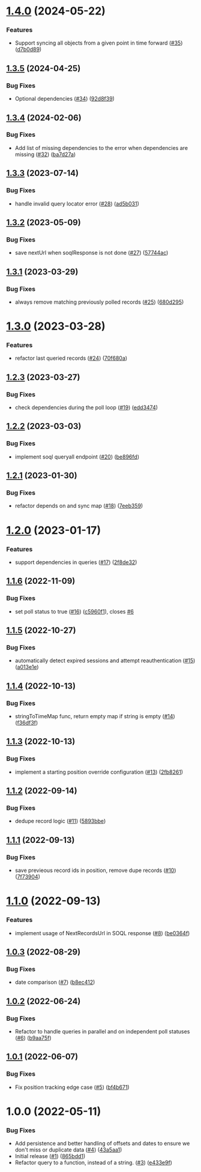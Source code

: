 # [1.4.0](https://github.com/catalystcommunity/salesforce-lightning-poller/compare/v1.3.5...v1.4.0) (2024-05-22)


### Features

* Support syncing all objects from a given point in time forward ([#35](https://github.com/catalystcommunity/salesforce-lightning-poller/issues/35)) ([d7b0d89](https://github.com/catalystcommunity/salesforce-lightning-poller/commit/d7b0d89893522f836912963b3f92d4d2066bcdb4))

## [1.3.5](https://github.com/catalystcommunity/salesforce-lightning-poller/compare/v1.3.4...v1.3.5) (2024-04-25)


### Bug Fixes

* Optional dependencies ([#34](https://github.com/catalystcommunity/salesforce-lightning-poller/issues/34)) ([92d8f39](https://github.com/catalystcommunity/salesforce-lightning-poller/commit/92d8f390623196de78c994d9fc041d937c028024))

## [1.3.4](https://github.com/catalystcommunity/salesforce-lightning-poller/compare/v1.3.3...v1.3.4) (2024-02-06)


### Bug Fixes

* Add list of missing dependencies to the error when dependencies are missing ([#32](https://github.com/catalystcommunity/salesforce-lightning-poller/issues/32)) ([ba7d27a](https://github.com/catalystcommunity/salesforce-lightning-poller/commit/ba7d27adb7dbed4580655d83de31710d129dd01d))

## [1.3.3](https://github.com/catalystcommunity/salesforce-lightning-poller/compare/v1.3.2...v1.3.3) (2023-07-14)


### Bug Fixes

* handle invalid query locator error ([#28](https://github.com/catalystcommunity/salesforce-lightning-poller/issues/28)) ([ad5b031](https://github.com/catalystcommunity/salesforce-lightning-poller/commit/ad5b031c86905458837bf4fe85b33c1449957089))

## [1.3.2](https://github.com/catalystcommunity/salesforce-lightning-poller/compare/v1.3.1...v1.3.2) (2023-05-09)


### Bug Fixes

* save nextUrl when soqlResponse is not done ([#27](https://github.com/catalystcommunity/salesforce-lightning-poller/issues/27)) ([57744ac](https://github.com/catalystcommunity/salesforce-lightning-poller/commit/57744acaaf7f4ea10d9874b080eae92c9a3ff5e9))

## [1.3.1](https://github.com/catalystcommunity/salesforce-lightning-poller/compare/v1.3.0...v1.3.1) (2023-03-29)


### Bug Fixes

* always remove matching previously polled records ([#25](https://github.com/catalystcommunity/salesforce-lightning-poller/issues/25)) ([680d295](https://github.com/catalystcommunity/salesforce-lightning-poller/commit/680d29567416d6c34b51f122a876c399fecc86dd))

# [1.3.0](https://github.com/catalystcommunity/salesforce-lightning-poller/compare/v1.2.3...v1.3.0) (2023-03-28)


### Features

* refactor last queried records  ([#24](https://github.com/catalystcommunity/salesforce-lightning-poller/issues/24)) ([70f680a](https://github.com/catalystcommunity/salesforce-lightning-poller/commit/70f680ad31a1b7476cf435584839d903f7d1a739))

## [1.2.3](https://github.com/catalystcommunity/salesforce-lightning-poller/compare/v1.2.2...v1.2.3) (2023-03-27)


### Bug Fixes

* check dependencies during the poll loop ([#19](https://github.com/catalystcommunity/salesforce-lightning-poller/issues/19)) ([edd3474](https://github.com/catalystcommunity/salesforce-lightning-poller/commit/edd34743c08c970ffe7693248f7bf6e5defe913c))

## [1.2.2](https://github.com/catalystcommunity/salesforce-lightning-poller/compare/v1.2.1...v1.2.2) (2023-03-03)


### Bug Fixes

* implement soql queryall endpoint ([#20](https://github.com/catalystcommunity/salesforce-lightning-poller/issues/20)) ([be896fd](https://github.com/catalystcommunity/salesforce-lightning-poller/commit/be896fd3abf15b73c90a89aabf3c69d28ff6f21c))

## [1.2.1](https://github.com/catalystcommunity/salesforce-lightning-poller/compare/v1.2.0...v1.2.1) (2023-01-30)


### Bug Fixes

* refactor depends on and sync map ([#18](https://github.com/catalystcommunity/salesforce-lightning-poller/issues/18)) ([7eeb359](https://github.com/catalystcommunity/salesforce-lightning-poller/commit/7eeb3598c4a5199de28f7cdadc4f4f7fd9bf5db2))

# [1.2.0](https://github.com/catalystcommunity/salesforce-lightning-poller/compare/v1.1.6...v1.2.0) (2023-01-17)


### Features

* support dependencies in queries ([#17](https://github.com/catalystcommunity/salesforce-lightning-poller/issues/17)) ([2f8de32](https://github.com/catalystcommunity/salesforce-lightning-poller/commit/2f8de327c2c7105a2411775bd62b1d8f3f90611b))

## [1.1.6](https://github.com/catalystcommunity/salesforce-lightning-poller/compare/v1.1.5...v1.1.6) (2022-11-09)


### Bug Fixes

* set poll status to true ([#16](https://github.com/catalystcommunity/salesforce-lightning-poller/issues/16)) ([c5960f1](https://github.com/catalystcommunity/salesforce-lightning-poller/commit/c5960f1c91f172feefde378b07c47c854ac68c3f)), closes [#6](https://github.com/catalystcommunity/salesforce-lightning-poller/issues/6)

## [1.1.5](https://github.com/catalystcommunity/salesforce-lightning-poller/compare/v1.1.4...v1.1.5) (2022-10-27)


### Bug Fixes

* automatically detect expired sessions and attempt reauthentication ([#15](https://github.com/catalystcommunity/salesforce-lightning-poller/issues/15)) ([a013e1e](https://github.com/catalystcommunity/salesforce-lightning-poller/commit/a013e1e164689dde5991cd0f4472e19717fca8d8))

## [1.1.4](https://github.com/catalystcommunity/salesforce-lightning-poller/compare/v1.1.3...v1.1.4) (2022-10-13)


### Bug Fixes

* stringToTimeMap func, return empty map if string is empty ([#14](https://github.com/catalystcommunity/salesforce-lightning-poller/issues/14)) ([f36df3f](https://github.com/catalystcommunity/salesforce-lightning-poller/commit/f36df3fc26d7a5b5e531fd3de4645ebf3c7393bd))

## [1.1.3](https://github.com/catalystcommunity/salesforce-lightning-poller/compare/v1.1.2...v1.1.3) (2022-10-13)


### Bug Fixes

* implement a starting position override configuration ([#13](https://github.com/catalystcommunity/salesforce-lightning-poller/issues/13)) ([2fb8261](https://github.com/catalystcommunity/salesforce-lightning-poller/commit/2fb8261192a53f30bbe9d9a637b2a5e133cc483e))

## [1.1.2](https://github.com/catalystcommunity/salesforce-lightning-poller/compare/v1.1.1...v1.1.2) (2022-09-14)


### Bug Fixes

* dedupe record logic ([#11](https://github.com/catalystcommunity/salesforce-lightning-poller/issues/11)) ([5893bbe](https://github.com/catalystcommunity/salesforce-lightning-poller/commit/5893bbe238679923a3dc8649b8e79ed6f72e34ca))

## [1.1.1](https://github.com/catalystcommunity/salesforce-lightning-poller/compare/v1.1.0...v1.1.1) (2022-09-13)


### Bug Fixes

* save previeous record ids in position, remove dupe records ([#10](https://github.com/catalystcommunity/salesforce-lightning-poller/issues/10)) ([7f73904](https://github.com/catalystcommunity/salesforce-lightning-poller/commit/7f73904ecd2692134ab02b200c69726273833bdb))

# [1.1.0](https://github.com/catalystcommunity/salesforce-lightning-poller/compare/v1.0.3...v1.1.0) (2022-09-13)


### Features

* implement usage of NextRecordsUrl in SOQL response ([#8](https://github.com/catalystcommunity/salesforce-lightning-poller/issues/8)) ([be0364f](https://github.com/catalystcommunity/salesforce-lightning-poller/commit/be0364f24e244a6db4a55446a800c12e993f1806))

## [1.0.3](https://github.com/catalystcommunity/salesforce-lightning-poller/compare/v1.0.2...v1.0.3) (2022-08-29)


### Bug Fixes

* date comparison ([#7](https://github.com/catalystcommunity/salesforce-lightning-poller/issues/7)) ([b8ec412](https://github.com/catalystcommunity/salesforce-lightning-poller/commit/b8ec41297288c4fee5f14d70b16f9ccf36b81016))

## [1.0.2](https://github.com/catalystcommunity/repo-name/compare/v1.0.1...v1.0.2) (2022-06-24)


### Bug Fixes

* Refactor to handle queries in parallel and on independent poll statuses ([#6](https://github.com/catalystcommunity/repo-name/issues/6)) ([b9aa75f](https://github.com/catalystcommunity/repo-name/commit/b9aa75f27fb29b4a212d32f47d60fd00145c6435))

## [1.0.1](https://github.com/catalystcommunity/repo-name/compare/v1.0.0...v1.0.1) (2022-06-07)


### Bug Fixes

* Fix position tracking edge case ([#5](https://github.com/catalystcommunity/repo-name/issues/5)) ([bf4b671](https://github.com/catalystcommunity/repo-name/commit/bf4b671ffc2d36ade768892eb3fba1a2263b165a))

# 1.0.0 (2022-05-11)


### Bug Fixes

* Add persistence and better handling of offsets and dates to ensure we don't miss or duplicate data ([#4](https://github.com/catalystcommunity/repo-name/issues/4)) ([43a5aa1](https://github.com/catalystcommunity/repo-name/commit/43a5aa1bf236ca8e9e2c708c4724ac163149360f))
* Initial release ([#1](https://github.com/catalystcommunity/repo-name/issues/1)) ([865bdd1](https://github.com/catalystcommunity/repo-name/commit/865bdd198042d1988bb88c393fc3f3afbac14890))
* Refactor query to a function, instead of a string. ([#3](https://github.com/catalystcommunity/repo-name/issues/3)) ([e433e9f](https://github.com/catalystcommunity/repo-name/commit/e433e9ff81dfceb7175e6af6e9f8450d04c0eede))
